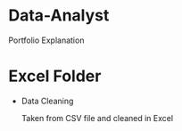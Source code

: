 # Data-Analyst
<head>Portfolio Explanation</head>
<h1>Excel Folder</h1>
<ul>
  <li>Data Cleaning</li>
  <p>Taken from CSV file and cleaned in Excel</p>
</ul>
